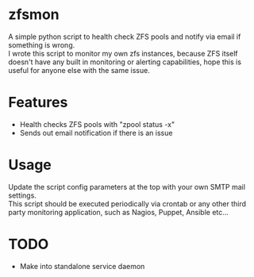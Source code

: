 # zfsmon
A simple python script to health check ZFS pools and notify via email if something is wrong.  
I wrote this script to monitor my own zfs instances, because ZFS itself doesn't have any built in monitoring or alerting capabilities, hope this is useful for anyone else with the same issue.

# Features
+ Health checks ZFS pools with "zpool status -x"
+ Sends out email notification if there is an issue

# Usage
Update the script config parameters at the top with your own SMTP mail settings.  
This script should be executed periodically via crontab or any other third party monitoring application, such as Nagios, Puppet, Ansible etc...

# TODO
+ Make into standalone service daemon